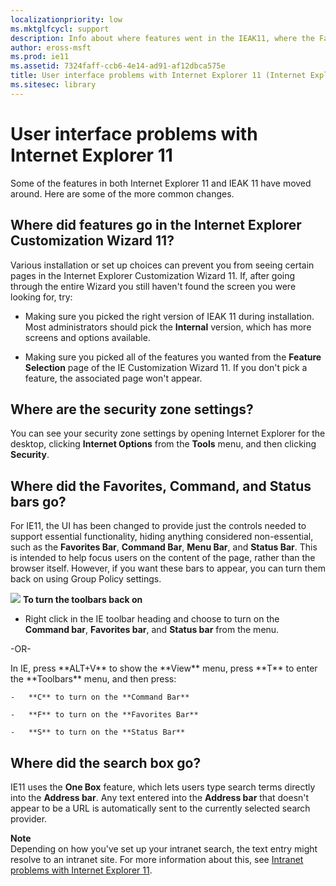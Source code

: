 ```yaml
---
localizationpriority: low
ms.mktglfcycl: support
description: Info about where features went in the IEAK11, where the Favorites, Command, and Status bars went, and where the search bar went.
author: eross-msft
ms.prod: ie11
ms.assetid: 7324faff-ccb6-4e14-ad91-af12dbca575e
title: User interface problems with Internet Explorer 11 (Internet Explorer 11 for IT Pros)
ms.sitesec: library
---
```



# User interface problems with Internet Explorer 11
Some of the features in both Internet Explorer 11 and IEAK 11 have moved around. Here are some of the more common changes.

## Where did features go in the Internet Explorer Customization Wizard 11?
Various installation or set up choices can prevent you from seeing certain pages in the Internet Explorer Customization Wizard 11. If, after going through the entire Wizard you still haven't found the screen you were looking for, try:

-   Making sure you picked the right version of IEAK 11 during installation. Most administrators should pick the **Internal** version, which has more screens and options available.

-   Making sure you picked all of the features you wanted from the **Feature Selection** page of the IE Customization Wizard 11. If you don't pick a feature, the associated page won't appear.

## Where are the security zone settings?
You can see your security zone settings by opening Internet Explorer for the desktop, clicking **Internet Options** from the **Tools** menu, and then clicking **Security**.

## Where did the Favorites, Command, and Status bars go?
For IE11, the UI has been changed to provide just the controls needed to support essential functionality, hiding anything considered non-essential, such as the **Favorites Bar**, **Command Bar**, **Menu Bar**, and **Status Bar**. This is intended to help focus users on the content of the page, rather than the browser itself. However, if you want these bars to appear, you can turn them back on using Group Policy settings.

 ![](images/wedge.gif) **To turn the toolbars back on**

-   Right click in the IE toolbar heading and choose to turn on the **Command bar**, **Favorites bar**, and **Status bar** from the menu.
<p>-OR-<p>
In IE, press **ALT+V** to show the **View** menu, press **T** to enter the **Toolbars** menu, and then press:

    -   **C** to turn on the **Command Bar**

    -   **F** to turn on the **Favorites Bar**

    -   **S** to turn on the **Status Bar**

## Where did the search box go?
IE11 uses the **One Box** feature, which lets users type search terms directly into the **Address bar**. Any text entered into the **Address bar** that doesn't appear to be a URL is automatically sent to the currently selected search provider.

**Note**<br>
Depending on how you've set up your intranet search, the text entry might resolve to an intranet site. For more information about this, see  [Intranet problems with Internet Explorer 11](intranet-problems-and-ie11.md).

 

 

 




